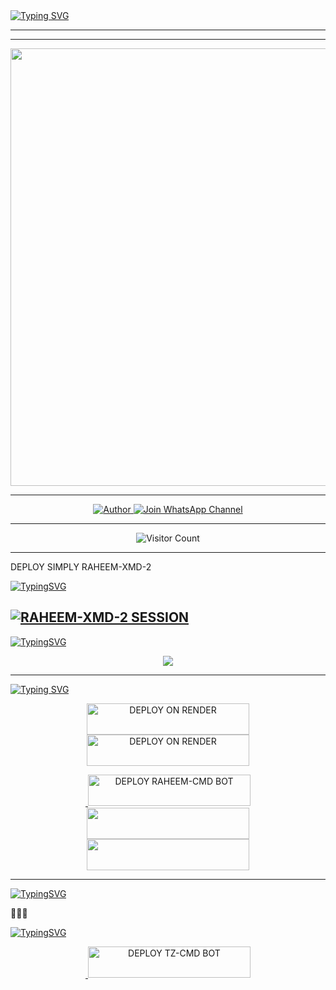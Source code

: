 <a href="https://git.io/typing-svg">
  <img src="https://readme-typing-svg.demolab.com?font=Anton&size=80&pause=1000&color=FF0000&center=true&vCenter=true&width=1000&height=200&lines=RAHEEM-XMD-2;VERSION+2025;BY+DEV+RAHEEM-CM" alt="Typing SVG" />
</a>

---
---

<p align="center">
  <img src="https://files.catbox.moe/vgb4cw.jpg" width="700"/>
</p>

---

<p align="center">
  <a href="https://github.com/Raheem-cm">
    <img title="Author" src="https://img.shields.io/badge/Author-DEV%20Raheem-cm-ff004d?style=for-the-badge&logo=🇹🇿&logocolour=gold" />
 </a>
  <a href="https://whatsapp.com/channel/0029VbAffhD2ZjChG9DX922r">
    <img title="Join WhatsApp Channel" src="https://img.shields.io/badge/Join-WhatsApp%20Channel-25D366?style=for-the-badge&logo=whatsapp&logoColor=white" />
  </a>
</p>

---

<p align="center">
  <img src="https://profile-counter.glitch.me/RAHEEM-XMD-2/count.svg" alt="Visitor Count" />
</p>

---
DEPLOY SIMPLY RAHEEM-XMD-2 

[![TypingSVG](https://readme-typing-svg.herokuapp.com?font=Rockstar-ExtraBold&size=50&pause=1000&color=FF0000&center=true&vCenter=true&width=900&height=130&lines=『+⚡get+session-id+here+👌👌⚡+』)](https://git.io/typing-svg)



[![RAHEEM-XMD-2 SESSION](https://img.shields.io/badge/RAHEEM%20-XMD%20SESSION-25D366?style=for-the-badge&logo=whatsapp&logoColor=white)](https://raheem-xmd-2-pair-nzfu.onrender.com)
---

 [![TypingSVG](https://readme-typing-svg.herokuapp.com?font=Rockstar-ExtraBold&size=50&pause=1000&color=FF0000&center=true&vCenter=true&width=900&height=130&lines=『+⚡Bro+don't+forget;fork+my+repo🙏🙏⚡+』)](https://git.io/typing-svg)


 <p align="center">
  <a href="https://github.com/Raheem-cm/RAHEEM-XMD-2">
    <img src="https://img.shields.io/badge/Fork%20This-Repository-gold?style=for-the-badge&logo=github&logoColor=gold" />
  </a>

---

<a href="https://git.io/typing-svg">
  <img src="https://readme-typing-svg.demolab.com?font=Anton&size=80&pause=1000&color=FF0000&center=true&vCenter=true&width=1000&height=200&lines=DEPLOY+RAHEEM-XMD-2;HERE+ON+DEFFERENT+PLATFORM" alt="Typing SVG" />
</a>

<p align="center">
  <a href="https://replit.com/Raheem-cm"
    <img src="https://img.shields.io/badge/Deploy%20To%20Replit-FFA500?style=for-the-badge&logo=replit&logoColor=white" />
  </a>
  <a href="https://railway.app/new/template?template=https://github.com/Raheem-cm/RAHEEM-XMD-2">
    <img title="DEPLOY ON RENDER" src="https://img.shields.io/badge/🇹🇿_DEPLOY_ON_RAILWAY-000000?style=for-the-badge&logo=benz&logoColor=gold&color=black" width="260" height="50"/>
  </a>
  <a href="https://render.com/">
    <img title="DEPLOY ON RENDER" src="https://img.shields.io/badge/🇹🇿_DEPLOY_ON_RENDER-000000?style=for-the-badge&logo=ferrari&logoColor=gold&color=black" width="260" height="50"/>
  </a>
</p>

<p align="center">
  <a href="https://dashboard.heroku.com/new?template=https://github.com/Raheem-cm/RAHEEM-XMD-2/tree/main">
   <img 
  target="_blank"> <img title="DEPLOY RAHEEM-CMD BOT" src="https://img.shields.io/badge/🇹🇿_DEPLOY_ON_HEROKU-000000?style=for-the-badge&logo=heroku&logoColor=gold&color=black" width="260" height="50"/>
  </a>
     <a href="https://host.talkdrove.com/share-bot/82">
    <img src="https://img.shields.io/badge/🇹🇿_DEPLOY_ON_TALKDROVE-000000?style=for-the-badge&logo=subaru&logoColor=gold&color=black" width="260" height="50"/>
  </a>
  <a href="https://app.koyeb.com/services/deploy?type=git&repository=Raheem-cm/RAHEEM-XMD-2&ports=3000">
    <img src="https://img.shields.io/badge/🇹🇿_DEPLOY_ON_KEYOB-000000?style=for-the-badge&logo=toyota&logoColor=gold&color=black" width="260" height="50"/>
  </a>
</p>

---

[![TypingSVG](https://readme-typing-svg.herokuapp.com?font=Rockstar-ExtraBold&size=50&pause=1000&color=FF0000&center=true&vCenter=true&width=900&height=130&lines=『+⚡RAHEEM-XMD-2+𝙿𝚘𝚠𝚎𝚛𝚎𝚍+𝚋𝚢+Raheem+cm⚡+』)](https://git.io/typing-svg)

🔌🔌💫

[![TypingSVG](https://readme-typing-svg.herokuapp.com?font=Rockstar-ExtraBold&size=50&pause=1000&color=FF0000&center=true&vCenter=true&width=900&height=130&lines=『+⚡owner+number-+255763111390⚡+』)](https://git.io/typing-svg)

</p>

<p align="center">
  <a href="https://dashboard.heroku.com/new?template=https://github.com/Raheem-cm/TZ-CMD/tree/main">
   <img 
  target="_blank"> <img title="DEPLOY TZ-CMD BOT" src="https://img.shields.io/badge/🇹🇿_DEPLOY_ON_HEROKU-000000?style=for-the-badge&logo=heroku&logoColor=gold&color=black" width="260" height="50"/>
  </a>
